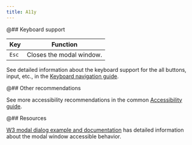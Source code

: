 ```yaml
---
title: A11y
---
```


@## Keyboard support

| Key   | Function                 |
| ----- | ------------------------ |
| `Esc` | Closes the modal window. |

See detailed information about the keyboard support for the all buttons, input, etc., in the [Keyboard navigation guide](/core-principles/a11y/a11y-keyboard/).

@## Other recommendations

See more accessibility recommendations in the common [Accessibility guide](/core-principles/a11y/).

@## Resources

[W3 modal dialog example and documentation](https://www.w3.org/TR/wai-aria-practices-1.1/examples/dialog-modal/dialog.html) has detailed information about the modal window accessible behavior.
